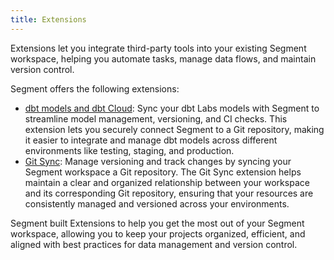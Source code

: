 ```yaml
---
title: Extensions
---
```


Extensions let you integrate third-party tools into your existing Segment workspace, helping you automate tasks, manage data flows, and maintain version control.

Segment offers the following extensions:

- [dbt models and dbt Cloud](/docs/segment-app/extensions/dbt): Sync your dbt Labs models with Segment to streamline model management, versioning, and CI checks. This extension lets you securely connect Segment to a Git repository, making it easier to integrate and manage dbt models across different environments like testing, staging, and production.
- [Git Sync](/docs/segment-app/extensions/git): Manage versioning and track changes by syncing your Segment workspace a Git repository. The Git Sync extension helps maintain a clear and organized relationship between your workspace and its corresponding Git repository, ensuring that your resources are consistently managed and versioned across your environments.

Segment built Extensions to help you get the most out of your Segment workspace, allowing you to keep your projects organized, efficient, and aligned with best practices for data management and version control.
